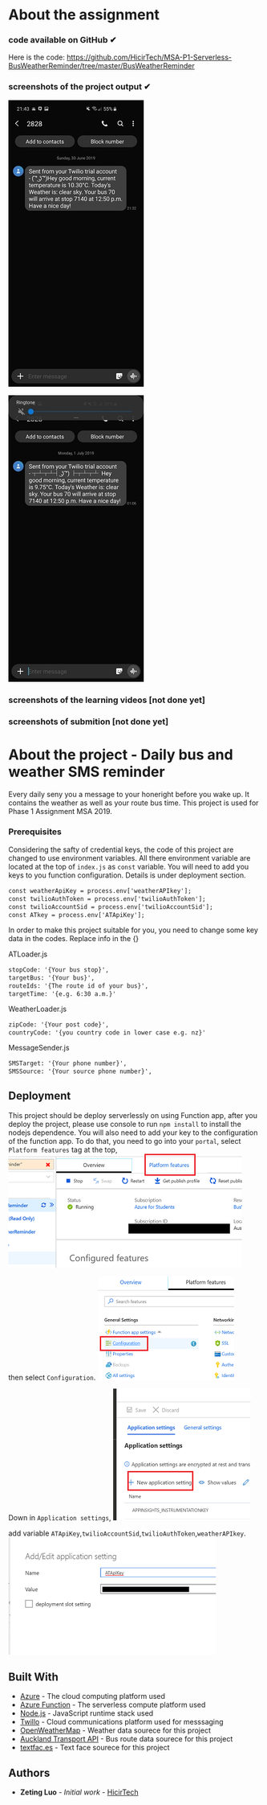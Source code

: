# About the assignment
### code available on GitHub ✔ 
Here is the code: https://github.com/HicirTech/MSA-P1-Serverless-BusWeatherReminder/tree/master/BusWeatherReminder
### screenshots of the project output ✔


![alt text](https://github.com/HicirTech/MSA-P1-Serverless-BusWeatherReminder/blob/master/img/result1.jpg)


![alt text](https://github.com/HicirTech/MSA-P1-Serverless-BusWeatherReminder/blob/master/img/result2.jpg)
### screenshots of the learning videos [not done yet]

### screenshots of submition [not done yet]

# About the project - Daily bus and weather SMS reminder
Every daily seny you a message to your honeright before you wake up. It contains the weather as well as your route bus time. This project is used for Phase 1 Assignment MSA 2019. 

### Prerequisites
Considering the safty of credential keys, the code of this project are changed to use environment variables. All there environment variable are located at the top of `index.js` as `const` variable. You will need to add you keys to you function configuration. Details is under deployment section.
```
const weatherApiKey = process.env['weatherAPIkey'];
const twilioAuthToken = process.env['twilioAuthToken'];
const twilioAccountSid = process.env['twilioAccountSid'];
const ATkey = process.env['ATApiKey'];
```

In order to make this project suitable for you, you need to change some key data in the codes. Replace info in the {}

ATLoader.js
```
stopCode: '{Your bus stop}',
targetBus: '{Your bus}',
routeIds: '{The route id of your bus}',
targetTime: '{e.g. 6:30 a.m.}'
```

WeatherLoader.js
```
zipCode: '{Your post code}',
countryCode: '{you country code in lower case e.g. nz}'
```

MessageSender.js
```
SMSTarget: '{Your phone number}',
SMSSource: '{Your source phone number}',
```

## Deployment
This project should be deploy serverlessly on using Function app, after you deploy the project, please use console to run `npm install` to install the nodejs dependence.
You will also need to add your key to the configuration of the function app. To do that, you need to go into your `portal`, select `Platform features` tag at the top,
![alt text](https://github.com/HicirTech/MSA-P1-Serverless-BusWeatherReminder/blob/master/img/pfTag.png) 

then select `Configuration`. 
![alt text](https://github.com/HicirTech/MSA-P1-Serverless-BusWeatherReminder/blob/master/img/configuration.png) 

Down in `Application settings`, 
![alt text](https://github.com/HicirTech/MSA-P1-Serverless-BusWeatherReminder/blob/master/img/new.png)

add variable `ATApiKey`,`twilioAccountSid`,`twilioAuthToken`,`weatherAPIkey`.
![alt text](https://github.com/HicirTech/MSA-P1-Serverless-BusWeatherReminder/blob/master/img/vari.png)

## Built With
* [Azure](https://azure.microsoft.com/) - The cloud computing platform used
* [Azure Function](https://azure.microsoft.com/en-in/services/functions/) - The serverless compute platform used
* [Node.js](https://nodejs.org/) -  JavaScript runtime stack used
* [Twillo](https://twilio.com/) - Cloud communications platform used for messsaging
* [OpenWeatherMap](https://openweathermap.org/) - Weather data sourece for this project
* [Auckland Transport API](https://dev-portal.at.govt.nz/) - Bus route data sourece for this project
* [textfac.es](https://textfac.es/) -  Text face sourece for this project

## Authors
* **Zeting Luo** - *Initial work* - [HicirTech](https://github.com/HicirTech)